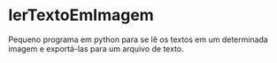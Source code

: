 # lerTextoEmImagem
Pequeno programa em python para se lê os textos em um determinada imagem e exportá-las para um arquivo de texto.
